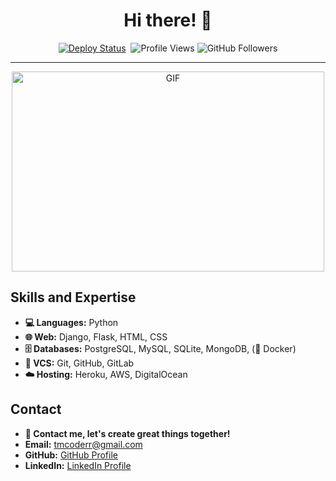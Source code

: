 <h1 align="center">Hi there! 👋</h1>
<p align="center">
  <a href="https://github.com/createuz?tab=repositories" target="_blank" rel="noopener noreferrer"><img src="https://github.com/justinmahar/react-social-media-embed/workflows/Deploy/badge.svg" alt="Deploy Status" /></a>&nbsp;
  <img src="https://komarev.com/ghpvc/?username=createuz" alt="Profile Views">
  <img src="https://img.shields.io/github/followers/createuz?label=follow&style=social" alt="GitHub Followers">
</p>
<hr>

<p align="center">
<img src="https://github.com/abhisheknaiidu/abhisheknaiidu/blob/master/code.gif?raw=true" alt="GIF" width="500" height="320" />
</p>

## Skills and Expertise

- **💻 Languages:** Python
- **🌐 Web:** Django, Flask, HTML, CSS
- **🗄️ Databases:** PostgreSQL, MySQL, SQLite, MongoDB, (🐳 Docker)
- **📇 VCS:** Git, GitHub, GitLab
- **☁️ Hosting:** Heroku, AWS, DigitalOcean

## Contact

- **👤 Contact me, let's create great things together!**
- **Email:** [tmcoderr@gmail.com](mailto:tmcoderr@gmail.com)
- **GitHub:** [GitHub Profile](https://github.com/createuz)
- **LinkedIn:** [LinkedIn Profile](https://www.linkedin.com/in/shohjahon-rajabov-8758b9272/)
